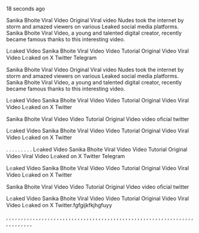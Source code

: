 18 seconds ago

Sanika Bhoite Viral Video Original Viral video Nudes took the internet by storm and amazed viewers on various Leaked social media platforms. Sanika Bhoite Viral Video, a young and talented digital creator, recently became famous thanks to this interesting video.

L𝚎aked Video Sanika Bhoite Viral Video Video Tutorial Original Video Viral Video L𝚎aked on X Twitter Telegram

Sanika Bhoite Viral Video Original Viral video Nudes took the internet by storm and amazed viewers on various Leaked social media platforms. Sanika Bhoite Viral Video, a young and talented digital creator, recently became famous thanks to this interesting video.

L𝚎aked Video Sanika Bhoite Viral Video Video Tutorial Original Video Viral Video L𝚎aked on X Twitter

Sanika Bhoite Viral Video Video Tutorial Original Video video oficial twitter

L𝚎aked Video Sanika Bhoite Viral Video Video Tutorial Original Video Viral Video L𝚎aked on X Twitter

. . . . . . . . . L𝚎aked Video Sanika Bhoite Viral Video Video Tutorial Original Video Viral Video L𝚎aked on X Twitter Telegram

L𝚎aked Video Sanika Bhoite Viral Video Video Tutorial Original Video Viral Video L𝚎aked on X Twitter

Sanika Bhoite Viral Video Video Tutorial Original Video video oficial twitter

L𝚎aked Video Sanika Bhoite Viral Video Video Tutorial Original Video Viral Video L𝚎aked on X Twitter.fgfgijkfkjhgfuyy

, , , , , , , , , , , , , , , , , , , , , , , , , , , , , , , , , , , , , , , , , , , , , , , , , , , , , , , , , , , , , , , , , , , , , , , ,
